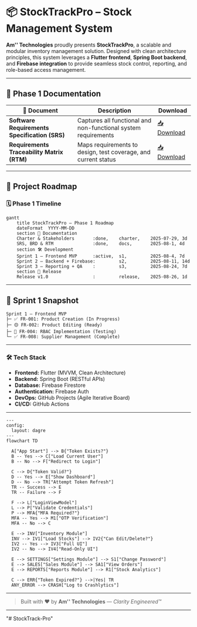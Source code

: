 # 📦 StockTrackPro – Stock Management System

**Am'' Technologies** proudly presents **StockTrackPro**, a scalable and modular inventory management solution. Designed with clean architecture principles, this system leverages a **Flutter frontend**, **Spring Boot backend**, and **Firebase integration** to provide seamless stock control, reporting, and role-based access management.

---

## 📁 Phase 1 Documentation

| 📄 Document                                   | Description                                                              | Download                                                                                                                                                                                                   |
| --------------------------------------------- | ------------------------------------------------------------------------ | ---------------------------------------------------------------------------------------------------------------------------------------------------------------------------------------------------------- |
| **Software Requirements Specification (SRS)** | Captures all functional and non-functional system requirements           | [📥 Download](https://github.com/Amarsalim30/StockTrack-Pro/raw/refs/heads/dev/docs/2.Software%20Requirements%20Specification.docx)      |
| **Requirements Traceability Matrix (RTM)**    | Maps requirements to design, test coverage, and current status           | [📥 Download](https://github.com/Amarsalim30/StockTrack-Pro/raw/refs/heads/dev/docs/rtm_stocktrackpro.docx)                                                                   |

---

## 🚀 Project Roadmap

### 🗓️ Phase 1 Timeline

```mermaid
gantt
    title StockTrackPro – Phase 1 Roadmap
    dateFormat  YYYY-MM-DD
    section 📑 Documentation
    Charter & Stakeholders       :done,    charter,    2025-07-29, 3d
    SRS, BRD & RTM               :done,    docs,       2025-08-1, 4d
    section 🛠️ Development
    Sprint 1 – Frontend MVP      :active,  s1,         2025-08-4, 7d
    Sprint 2 – Backend + Firebase:         s2,         2025-08-11, 14d
    Sprint 3 – Reporting + QA    :         s3,         2025-08-24, 7d
    section 🚀 Release
    Release v1.0                 :         release,    2025-08-26, 1d
```

---

## 📌 Sprint 1 Snapshot

```text
Sprint 1 – Frontend MVP
├─ ✅ FR-001: Product Creation (In Progress)
├─ 🟡 FR-002: Product Editing (Ready)
├─ 🧪 FR-004: RBAC Implementation (Testing)
└─ ✅ FR-008: Supplier Management (Complete)
```

---

### 🛠 Tech Stack

* **Frontend:** Flutter (MVVM, Clean Architecture)
* **Backend:** Spring Boot (RESTful APIs)
* **Database:** Firebase Firestore
* **Authentication:** Firebase Auth
* **DevOps:** GitHub Projects (Agile Iterative Board)
* **CI/CD:** GitHub Actions

---

```mermaid
---
config:
  layout: dagre
---
flowchart TD

  A["App Start"] --> B{"Token Exists?"}
  B -- Yes --> C["Load Current User"]
  B -- No --> F["Redirect to Login"]

  C --> D{"Token Valid?"}
  D -- Yes --> E["Show Dashboard"]
  D -- No --> TR["Attempt Token Refresh"]
  TR -- Success --> E
  TR -- Failure --> F

  F --> L["LoginViewModel"]
  L --> P["Validate Credentials"]
  P --> MFA{"MFA Required?"}
  MFA -- Yes --> M1["OTP Verification"]
  MFA -- No --> C

  E --> INV["Inventory Module"]
  INV --> IV1["Load Stocks"] --> IV2{"Can Edit/Delete?"}
  IV2 -- Yes --> IV3["Full UI"]
  IV2 -- No --> IV4["Read-Only UI"]

  E --> SETTINGS["Settings Module"] --> S1["Change Password"]
  E --> SALES["Sales Module"] --> SA1["View Orders"]
  E --> REPORTS["Reports Module"] --> R1["Stock Analytics"]

  C --> ERR{"Token Expired?"} -->|Yes| TR
  ANY_ERROR --> CRASH["Log to Crashlytics"]
```

---

> Built with ❤️ by **Am'' Technologies** — *Clarity Engineered™*

---

"# StockTrack-Pro" 
